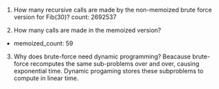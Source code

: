 1. How many recursive calls are made by the non-memoized brute force version for Fib(30)?
count: 2692537

2. How many calls are made in the memoized version?

- memoized_count: 59 

3. Why does brute-force need dynamic programming?
Beacause brute-force recomputes the same sub-problems over and over, causing exponential time. Dynamic progaming stores these subproblems to compute in linear time.
